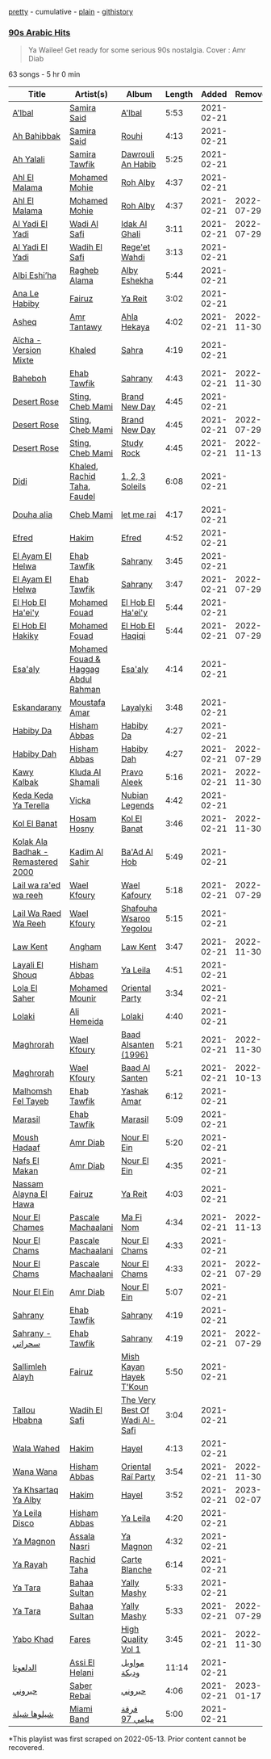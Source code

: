 [pretty](/playlists/pretty/37i9dQZF1DXaHuo0R6jTxZ.md) - cumulative - [plain](/playlists/plain/37i9dQZF1DXaHuo0R6jTxZ) - [githistory](https://github.githistory.xyz/mackorone/spotify-playlist-archive/blob/main/playlists/plain/37i9dQZF1DXaHuo0R6jTxZ)

### [90s Arabic Hits](https://open.spotify.com/playlist/37i9dQZF1DXaHuo0R6jTxZ)

> Ya Wailee! Get ready for some serious 90s nostalgia\. Cover : Amr Diab

63 songs - 5 hr 0 min

| Title | Artist(s) | Album | Length | Added | Removed |
|---|---|---|---|---|---|
| [A'lbal](https://open.spotify.com/track/6HwrjWRXfzSV4fKiaDOYU5) | [Samira Said](https://open.spotify.com/artist/5zHWEsVHtXWQRxPqwJdUYD) | [A'lbal](https://open.spotify.com/album/3pDNPqfo5RZHTFU5Rdw2r0) | 5:53 | 2021-02-21 |  |
| [Ah Bahibbak](https://open.spotify.com/track/4ZOwcp2U8eyz5SlOddYzIc) | [Samira Said](https://open.spotify.com/artist/5zHWEsVHtXWQRxPqwJdUYD) | [Rouhi](https://open.spotify.com/album/4qcW7uuWQxP5ueJBgXOBnr) | 4:13 | 2021-02-21 |  |
| [Ah Yalali](https://open.spotify.com/track/2IBd5hETkThd4TNKx49uoS) | [Samira Tawfik](https://open.spotify.com/artist/0Kj6hBtl4FIOs9AJOB6Yd3) | [Dawrouli An Habib](https://open.spotify.com/album/1PQ2uPvUobUfgwOedPBHFv) | 5:25 | 2021-02-21 |  |
| [Ahl El Malama](https://open.spotify.com/track/5ROxylabINxB4l9Y6vxaBt) | [Mohamed Mohie](https://open.spotify.com/artist/0kx1MvP6InHp52v64yCRx4) | [Roh Alby](https://open.spotify.com/album/09iSw6kGLKGL65mTxXUHp9) | 4:37 | 2021-02-21 |  |
| [Ahl El Malama](https://open.spotify.com/track/2YdUrPVlTpYnulFE6p5Svq) | [Mohamed Mohie](https://open.spotify.com/artist/0kx1MvP6InHp52v64yCRx4) | [Roh Alby](https://open.spotify.com/album/49bjvVv25Lp7SGu1YOZg5x) | 4:37 | 2021-02-21 | 2022-07-29 |
| [Al Yadi El Yadi](https://open.spotify.com/track/5pQdsTQ9AqO7azscRia6o4) | [Wadi Al Safi](https://open.spotify.com/artist/1ERFuXEJSygocfY6ZoMOW8) | [Idak Al Ghali](https://open.spotify.com/album/0YHvvPItIxdV4AIqwEncn0) | 3:11 | 2021-02-21 | 2022-07-29 |
| [Al Yadi El Yadi](https://open.spotify.com/track/5hiKdaRmjW8fIGECdVnFfe) | [Wadih El Safi](https://open.spotify.com/artist/3f4YDbTkTN4DzVFodIBS8Z) | [Rege'et Wahdi](https://open.spotify.com/album/6I8DNMW2zCWzt0JM2lSOzx) | 3:13 | 2021-02-21 |  |
| [Albi Eshi’ha](https://open.spotify.com/track/4xSukcHWU8LrtWSTjOInpM) | [Ragheb Alama](https://open.spotify.com/artist/6uOgBVYHvqTGAQ5iVHDVT7) | [Alby Eshekha](https://open.spotify.com/album/75u5u50zTx0gw9RwVtwt90) | 5:44 | 2021-02-21 |  |
| [Ana Le Habiby](https://open.spotify.com/track/7cjCNwAwKNjgxfjt1TzK4e) | [Fairuz](https://open.spotify.com/artist/0dwFxqYkvZLSA6U6XfQcDV) | [Ya Reit](https://open.spotify.com/album/10Vt1wAg974t1k5A8Z1jwp) | 3:02 | 2021-02-21 |  |
| [Asheq](https://open.spotify.com/track/2oru5RAnipKp3ABLrZodNM) | [Amr Tantawy](https://open.spotify.com/artist/3CGtuA8TxzMGjJ3BSyPII3) | [Ahla Hekaya](https://open.spotify.com/album/0UEaqW4PgIau35th1V7Ahv) | 4:02 | 2021-02-21 | 2022-11-30 |
| [Aïcha \- Version Mixte](https://open.spotify.com/track/59TEwguuXqdtjUrdG5trEa) | [Khaled](https://open.spotify.com/artist/28ztjHIXceRRntmTUfnmUX) | [Sahra](https://open.spotify.com/album/0XID5D29qdqciKjMBsySwH) | 4:19 | 2021-02-21 |  |
| [Baheboh](https://open.spotify.com/track/2UuStUhhyOOOXISDgn0lMp) | [Ehab Tawfik](https://open.spotify.com/artist/7AuBGlcUaHok37yr6u963C) | [Sahrany](https://open.spotify.com/album/7lSz0EJJ5fAABoP7CVIPN5) | 4:43 | 2021-02-21 | 2022-11-30 |
| [Desert Rose](https://open.spotify.com/track/4WhyHQ2BXi2VU1iaFbF6jv) | [Sting](https://open.spotify.com/artist/0Ty63ceoRnnJKVEYP0VQpk), [Cheb Mami](https://open.spotify.com/artist/6vZXamchcIOKzC1c3Elp4J) | [Brand New Day](https://open.spotify.com/album/1r6NoADkFvVSpyFnJjcuLe) | 4:45 | 2021-02-21 |  |
| [Desert Rose](https://open.spotify.com/track/3zYufmyv6HOuiHn1eMR6Ja) | [Sting](https://open.spotify.com/artist/0Ty63ceoRnnJKVEYP0VQpk), [Cheb Mami](https://open.spotify.com/artist/6vZXamchcIOKzC1c3Elp4J) | [Brand New Day](https://open.spotify.com/album/2lKs5704qlvP9V9muKZwqY) | 4:45 | 2021-02-21 | 2022-07-29 |
| [Desert Rose](https://open.spotify.com/track/6Pvyc2KJELAXo0mgrn8paN) | [Sting](https://open.spotify.com/artist/0Ty63ceoRnnJKVEYP0VQpk), [Cheb Mami](https://open.spotify.com/artist/6vZXamchcIOKzC1c3Elp4J) | [Study Rock](https://open.spotify.com/album/1DO5nxBBksJPHcChairaR5) | 4:45 | 2021-02-21 | 2022-11-13 |
| [Didi](https://open.spotify.com/track/39GNZAuUKTvX1sSEfMUKGf) | [Khaled](https://open.spotify.com/artist/28ztjHIXceRRntmTUfnmUX), [Rachid Taha](https://open.spotify.com/artist/2URqJkDiySO0FRiAUq75FV), [Faudel](https://open.spotify.com/artist/3z7JrEEE9McrDXpYigPncZ) | [1, 2, 3 Soleils](https://open.spotify.com/album/6z2xalLZtysIZqpQJNkRUO) | 6:08 | 2021-02-21 |  |
| [Douha alia](https://open.spotify.com/track/2iz9jESHTKPur1zuTzJkru) | [Cheb Mami](https://open.spotify.com/artist/6vZXamchcIOKzC1c3Elp4J) | [let me rai](https://open.spotify.com/album/2ZjDMSjs84eCv6SVGvxExW) | 4:17 | 2021-02-21 |  |
| [Efred](https://open.spotify.com/track/2G9gFbESJG8K8PmrPrxBDI) | [Hakim](https://open.spotify.com/artist/1xCRJ0XrcQKEkjk50ILWbt) | [Efred](https://open.spotify.com/album/65MdcRzosUdJ58PtZWBqCI) | 4:52 | 2021-02-21 |  |
| [El Ayam El Helwa](https://open.spotify.com/track/2tVmbxRx2W0SN3OVXZfIGL) | [Ehab Tawfik](https://open.spotify.com/artist/7AuBGlcUaHok37yr6u963C) | [Sahrany](https://open.spotify.com/album/5uHM1w5ArPnv1foKaRqoiI) | 3:45 | 2021-02-21 |  |
| [El Ayam El Helwa](https://open.spotify.com/track/0SgNysKe6HDmTTI2WgI0oi) | [Ehab Tawfik](https://open.spotify.com/artist/7AuBGlcUaHok37yr6u963C) | [Sahrany](https://open.spotify.com/album/7lSz0EJJ5fAABoP7CVIPN5) | 3:47 | 2021-02-21 | 2022-07-29 |
| [El Hob El Ha'ei'y](https://open.spotify.com/track/3hQT53VbsScHcmOgZZs9I7) | [Mohamed Fouad](https://open.spotify.com/artist/4FzNAmPr13nex81xINu16D) | [El Hob El Ha'ei'y](https://open.spotify.com/album/1rBP7yd7cCeXPrH2CveD75) | 5:44 | 2021-02-21 |  |
| [El Hob El Hakiky](https://open.spotify.com/track/1M5rc5fRPuFPZsHEV08VLU) | [Mohamed Fouad](https://open.spotify.com/artist/4FzNAmPr13nex81xINu16D) | [El Hob El Haqiqi](https://open.spotify.com/album/6QU7hiHOoaWfpFGEDX9Ix6) | 5:44 | 2021-02-21 | 2022-07-29 |
| [Esa'aly](https://open.spotify.com/track/2BDA9qmy0Kp47nCsWWIy8O) | [Mohamed Fouad & Haggag Abdul Rahman](https://open.spotify.com/artist/2C6nBdNa0zhNWDYGtBNh6U) | [Esa'aly](https://open.spotify.com/album/08Xmbnzwl0qmaui4ystYRJ) | 4:14 | 2021-02-21 |  |
| [Eskandarany](https://open.spotify.com/track/7ASLjRJBMltLFRyDKmOdbo) | [Moustafa Amar](https://open.spotify.com/artist/138TnQ2OZ2ObFHOjKASDvC) | [Layalyki](https://open.spotify.com/album/4GrJfxi95PEpCKmi2WVZGq) | 3:48 | 2021-02-21 |  |
| [Habiby Da](https://open.spotify.com/track/5N0w2n2B3OzvBZv4WjcVyA) | [Hisham Abbas](https://open.spotify.com/artist/6OQ7sfN0G1E2pZMhYW9wjG) | [Habiby Da](https://open.spotify.com/album/4L55wqHzJVwxNDHSqapcEt) | 4:27 | 2021-02-21 |  |
| [Habiby Dah](https://open.spotify.com/track/42cnSk5u3sahzRWArTpetn) | [Hisham Abbas](https://open.spotify.com/artist/6OQ7sfN0G1E2pZMhYW9wjG) | [Habiby Dah](https://open.spotify.com/album/57HScw4eUediqybWkFEyTF) | 4:27 | 2021-02-21 | 2022-07-29 |
| [Kawy Kalbak](https://open.spotify.com/track/2OfdMNtqeQGSatCj5GEDUQ) | [Kluda Al Shamali](https://open.spotify.com/artist/12g0lOWG7yLlcKXXCxgKui) | [Pravo Aleek](https://open.spotify.com/album/3oX428wVuCAVUVTnLjrFVB) | 5:16 | 2021-02-21 | 2022-11-30 |
| [Keda Keda Ya Terella](https://open.spotify.com/track/3wlbAd9KLt8UcaZk0Vq5XB) | [Vicka](https://open.spotify.com/artist/1DvYjKqpI2Y3xP0hsqt29n) | [Nubian Legends](https://open.spotify.com/album/2tkQvpsJdhTkF11z83PPuf) | 4:42 | 2021-02-21 |  |
| [Kol El Banat](https://open.spotify.com/track/7vkAPKkPueYzvKlZwkdRg3) | [Hosam Hosny](https://open.spotify.com/artist/5JKkcTkbVqPtw616ndmpGf) | [Kol El Banat](https://open.spotify.com/album/4oES7O54cJB2yjBXR94xhq) | 3:46 | 2021-02-21 | 2022-11-30 |
| [Kolak Ala Badhak \- Remastered 2000](https://open.spotify.com/track/2sFFcde1ToI6DVCzvWwePM) | [Kadim Al Sahir](https://open.spotify.com/artist/5FXMkwsloHI5c05GIkWpuK) | [Ba'Ad Al Hob](https://open.spotify.com/album/2Ro807NACs4StaffbQUd8A) | 5:49 | 2021-02-21 |  |
| [Lail wa ra'ed wa reeh](https://open.spotify.com/track/3LYAlpFX0rhj6Qjk2XypDo) | [Wael Kfoury](https://open.spotify.com/artist/09A6IffSw0t8L8sfuOCVws) | [Wael Kafoury](https://open.spotify.com/album/4HDHX4mw0rAgcFEgcYWCSN) | 5:18 | 2021-02-21 | 2022-07-29 |
| [Lail Wa Raed Wa Reeh](https://open.spotify.com/track/0J49Oq7Y8O4CSbdZeEVSBT) | [Wael Kfoury](https://open.spotify.com/artist/09A6IffSw0t8L8sfuOCVws) | [Shafouha Wsaroo Yegolou](https://open.spotify.com/album/6EXBTvB64hbk2R6jtFiaVu) | 5:15 | 2021-02-21 |  |
| [Law Kent](https://open.spotify.com/track/65iXruEgoZEcCThhLWAmgU) | [Angham](https://open.spotify.com/artist/0IiR4LJwslf6HBSdk9W3Dg) | [Law Kent](https://open.spotify.com/album/7p1TAYfTv8WNTOuBz9LQXc) | 3:47 | 2021-02-21 | 2022-11-30 |
| [Layali El Shouq](https://open.spotify.com/track/1qQzDpRp5r54W6qdCWW0VX) | [Hisham Abbas](https://open.spotify.com/artist/6OQ7sfN0G1E2pZMhYW9wjG) | [Ya Leila](https://open.spotify.com/album/651XwngqHNHNhwEsvOUL10) | 4:51 | 2021-02-21 |  |
| [Lola El Saher](https://open.spotify.com/track/5r7SAP3IBS6QlAiAaXAVJe) | [Mohamed Mounir](https://open.spotify.com/artist/6hPNpOLunxxpXVwi696pYl) | [Oriental Party](https://open.spotify.com/album/1SsqOs7d7QpS3kpuzj6IjX) | 3:34 | 2021-02-21 |  |
| [Lolaki](https://open.spotify.com/track/3U3Mg8TxGphsn6xOXGHyQl) | [Ali Hemeida](https://open.spotify.com/artist/3sJXlwYQKVSrx9BJj0o9Af) | [Lolaki](https://open.spotify.com/album/5lysbcklI2aaHzhUqPULow) | 4:40 | 2021-02-21 |  |
| [Maghrorah](https://open.spotify.com/track/0S7giBP11RxHzCAmT6Tmmi) | [Wael Kfoury](https://open.spotify.com/artist/09A6IffSw0t8L8sfuOCVws) | [Baad Alsanten \(1996\)](https://open.spotify.com/album/6dfE01af5alHgjjbepEQIA) | 5:21 | 2021-02-21 | 2022-11-30 |
| [Maghrorah](https://open.spotify.com/track/3GjTCj3ca0XlIVs6wGyWwD) | [Wael Kfoury](https://open.spotify.com/artist/09A6IffSw0t8L8sfuOCVws) | [Baad Al Santen](https://open.spotify.com/album/6XuB4Rlnkf3V0bIlaLyCVd) | 5:21 | 2021-02-21 | 2022-10-13 |
| [Malhomsh Fel Tayeb](https://open.spotify.com/track/6amGvLtCwPRzsXvra8toV8) | [Ehab Tawfik](https://open.spotify.com/artist/7AuBGlcUaHok37yr6u963C) | [Yashak Amar](https://open.spotify.com/album/0TiLIrZnWWOfbQekPaINIi) | 6:12 | 2021-02-21 |  |
| [Marasil](https://open.spotify.com/track/3HwYcquGa3CkKV5ysbCz9l) | [Ehab Tawfik](https://open.spotify.com/artist/7AuBGlcUaHok37yr6u963C) | [Marasil](https://open.spotify.com/album/66jInZF8WwjMbWn2nuFZss) | 5:09 | 2021-02-21 |  |
| [Moush Hadaaf](https://open.spotify.com/track/3pozehDmGhW7KSCbYbDW6j) | [Amr Diab](https://open.spotify.com/artist/5abSRg0xN1NV3gLbuvX24M) | [Nour El Ein](https://open.spotify.com/album/3qZ0kZ8d3F8EpvEyx0yemA) | 5:20 | 2021-02-21 |  |
| [Nafs El Makan](https://open.spotify.com/track/2XPnzYLx2hLHVLz6REezsr) | [Amr Diab](https://open.spotify.com/artist/5abSRg0xN1NV3gLbuvX24M) | [Nour El Ein](https://open.spotify.com/album/3qZ0kZ8d3F8EpvEyx0yemA) | 4:35 | 2021-02-21 |  |
| [Nassam Alayna El Hawa](https://open.spotify.com/track/4d7DrWvGPobIFPRi84gjm0) | [Fairuz](https://open.spotify.com/artist/0dwFxqYkvZLSA6U6XfQcDV) | [Ya Reit](https://open.spotify.com/album/10Vt1wAg974t1k5A8Z1jwp) | 4:03 | 2021-02-21 |  |
| [Nour El Chames](https://open.spotify.com/track/5TRsfgM2TNIfqNXXNvMwBs) | [Pascale Machaalani](https://open.spotify.com/artist/4BwpexsYvb32ZgJJsR9jP9) | [Ma Fi Nom](https://open.spotify.com/album/5e6600UJuMynlnlTPblo74) | 4:34 | 2021-02-21 | 2022-11-13 |
| [Nour El Chams](https://open.spotify.com/track/6aza2wOUMcyM46Jx4aFHeH) | [Pascale Machaalani](https://open.spotify.com/artist/4BwpexsYvb32ZgJJsR9jP9) | [Nour El Chams](https://open.spotify.com/album/6eugJv6YMD7lrYasmyOWOf) | 4:33 | 2021-02-21 |  |
| [Nour El Chams](https://open.spotify.com/track/6YbSbT4tYkeDZ2C73Y6cWA) | [Pascale Machaalani](https://open.spotify.com/artist/4BwpexsYvb32ZgJJsR9jP9) | [Nour El Chams](https://open.spotify.com/album/0BFHsOCWhl6xlGpCFdrE2g) | 4:33 | 2021-02-21 | 2022-07-29 |
| [Nour El Ein](https://open.spotify.com/track/3ZTuYuaV1fhdNnuIBuzTYy) | [Amr Diab](https://open.spotify.com/artist/5abSRg0xN1NV3gLbuvX24M) | [Nour El Ein](https://open.spotify.com/album/3qZ0kZ8d3F8EpvEyx0yemA) | 5:07 | 2021-02-21 |  |
| [Sahrany](https://open.spotify.com/track/0Ky7MMa6YeAXNofU3F1hoe) | [Ehab Tawfik](https://open.spotify.com/artist/7AuBGlcUaHok37yr6u963C) | [Sahrany](https://open.spotify.com/album/5uHM1w5ArPnv1foKaRqoiI) | 4:19 | 2021-02-21 |  |
| [Sahrany \- سحراني](https://open.spotify.com/track/7cTkY08BuO29qI43Z3teu4) | [Ehab Tawfik](https://open.spotify.com/artist/7AuBGlcUaHok37yr6u963C) | [Sahrany](https://open.spotify.com/album/6vyMe2Tnu0oTCFRYpH3NXj) | 4:19 | 2021-02-21 | 2022-07-29 |
| [Sallimleh Alayh](https://open.spotify.com/track/2gVHZ9GmBjUX76jaI2syD7) | [Fairuz](https://open.spotify.com/artist/0dwFxqYkvZLSA6U6XfQcDV) | [Mish Kayan Hayek T'Koun](https://open.spotify.com/album/2ghb9Yy8zjyrgamm3SRzdI) | 5:50 | 2021-02-21 |  |
| [Tallou Hbabna](https://open.spotify.com/track/3vvOccEtVWGrNbPaUsyNso) | [Wadih El Safi](https://open.spotify.com/artist/3f4YDbTkTN4DzVFodIBS8Z) | [The Very Best Of Wadi Al\-Safi](https://open.spotify.com/album/2LEdgefrrQ0KRSUpT6Cnh9) | 3:04 | 2021-02-21 |  |
| [Wala Wahed](https://open.spotify.com/track/46lLvTPvCHDHKmxb33cSta) | [Hakim](https://open.spotify.com/artist/1xCRJ0XrcQKEkjk50ILWbt) | [Hayel](https://open.spotify.com/album/7aNsmE7MTPD6xH4QVCB5NW) | 4:13 | 2021-02-21 |  |
| [Wana Wana](https://open.spotify.com/track/40v2G2YDUk4oA5UZfv7evR) | [Hisham Abbas](https://open.spotify.com/artist/6OQ7sfN0G1E2pZMhYW9wjG) | [Oriental Raï Party](https://open.spotify.com/album/3LFSYJfcUd31sIirhLZd3e) | 3:54 | 2021-02-21 | 2022-11-30 |
| [Ya Khsartaq Ya Alby](https://open.spotify.com/track/1EV6LK5yWxxCe7qtY2w0Rm) | [Hakim](https://open.spotify.com/artist/1xCRJ0XrcQKEkjk50ILWbt) | [Hayel](https://open.spotify.com/album/7aNsmE7MTPD6xH4QVCB5NW) | 3:52 | 2021-02-21 | 2023-02-07 |
| [Ya Leila Disco](https://open.spotify.com/track/04IvZrvzumdtX3sH2AmHXG) | [Hisham Abbas](https://open.spotify.com/artist/6OQ7sfN0G1E2pZMhYW9wjG) | [Ya Leila](https://open.spotify.com/album/651XwngqHNHNhwEsvOUL10) | 4:20 | 2021-02-21 |  |
| [Ya Magnon](https://open.spotify.com/track/0Tiq0Glqoi6AFMpiLRLX8M) | [Assala Nasri](https://open.spotify.com/artist/6MQnUjIjnIOfHDFzqBJOAl) | [Ya Magnon](https://open.spotify.com/album/3hFgffTpdfDu4y3fOnOs7X) | 4:32 | 2021-02-21 |  |
| [Ya Rayah](https://open.spotify.com/track/57vLKSsU2gUirCUpUttlX2) | [Rachid Taha](https://open.spotify.com/artist/2URqJkDiySO0FRiAUq75FV) | [Carte Blanche](https://open.spotify.com/album/7focbr8gdZ0kgWDueX6rrF) | 6:14 | 2021-02-21 |  |
| [Ya Tara](https://open.spotify.com/track/1qzVBmXs4OeL8nwl7bZIMf) | [Bahaa Sultan](https://open.spotify.com/artist/2KJgliIl1dMyeOMyCcnYv7) | [Yally Mashy](https://open.spotify.com/album/3axL9aPebifeaGhmtmPbKM) | 5:33 | 2021-02-21 |  |
| [Ya Tara](https://open.spotify.com/track/2mDZL9UPXkxuQujnuLPoZi) | [Bahaa Sultan](https://open.spotify.com/artist/2KJgliIl1dMyeOMyCcnYv7) | [Yally Mashy](https://open.spotify.com/album/14nSahDkxSak6Boa5dZnVX) | 5:33 | 2021-02-21 | 2022-07-29 |
| [Yabo Khad](https://open.spotify.com/track/6RxNHl2RBomzslMDUCej8y) | [Fares](https://open.spotify.com/artist/501dBaY3hLn5aEWoOZha1k) | [High Quality Vol 1](https://open.spotify.com/album/1vQWKCqtIJjJYaJlKtFWxN) | 3:45 | 2021-02-21 | 2022-11-30 |
| [الدلعونا](https://open.spotify.com/track/7ey7KJqVGCsKDvnMNYHMnq) | [Assi El Helani](https://open.spotify.com/artist/7Awwm6soGOr1umJYw53xdT) | [مواويل ودبكة](https://open.spotify.com/album/7q7fTrlnMQzFMwQbka1E0v) | 11:14 | 2021-02-21 |  |
| [حيروني](https://open.spotify.com/track/0aphoVsfQe72HP7fJUWCp5) | [Saber Rebai](https://open.spotify.com/artist/7Fqe0QpkJOM26wbeHGEKbD) | [حيروني](https://open.spotify.com/album/6U2vDTuxqL4GNG5aFnAhI5) | 4:06 | 2021-02-21 | 2023-01-17 |
| [شيلوها شيلة](https://open.spotify.com/track/3iYoF9GwlwE3G4ENzgTXAE) | [Miami Band](https://open.spotify.com/artist/7urgxIOb5HPPtP2ZL86BU0) | [فرقة ميامي 97](https://open.spotify.com/album/4UTxsJ5iFvHIRh8ZOPMOIQ) | 5:00 | 2021-02-21 |  |

\*This playlist was first scraped on 2022-05-13. Prior content cannot be recovered.

